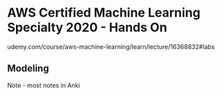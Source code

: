 # AWS Certified Machine Learning Specialty 2020 - Hands On

udemy.com/course/aws-machine-learning/learn/lecture/16368832#labs

## Modeling

Note - most notes in Anki